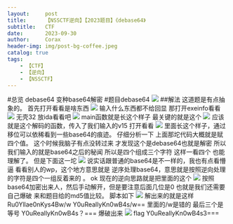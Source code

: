 ```yaml
---
layout:     post
title:      【NSSCTF逆向】【2023题目】《debase64》
subtitle:   CTF
date:       2023-09-30
author:     Corax
header-img: img/post-bg-coffee.jpeg
catalog: true
tags:
    - 【CTF】
    - 【逆向】
    - 【NSSCTF】
---
```


#总览
debase64 变种base64解密
#题目debase64
![](https://typora-1321221957.cos.ap-shanghai.myqcloud.com/image1/202311020138374.png)
##解法
这道题是有点抽象的。
首先打开看看是啥东西
![](https://typora-1321221957.cos.ap-shanghai.myqcloud.com/image1/202311020138375.png)
输入什么东西都不给回显
那打开exeinfo看看
![](https://typora-1321221957.cos.ap-shanghai.myqcloud.com/image1/202311020138376.png)
无壳32 放ida看看吧
![](https://typora-1321221957.cos.ap-shanghai.myqcloud.com/image1/202311020138377.png)
main函数就是长这个样子
最关键的就是这个
![](https://typora-1321221957.cos.ap-shanghai.myqcloud.com/image1/202311020138378.png)
应该就是这个解码的函数，传入了我们输入的v15 打开看看
![](https://typora-1321221957.cos.ap-shanghai.myqcloud.com/image1/202311020138379.png)
里面长这个样子，通过移位可以依稀看到一些base64的痕迹。
仔细分析一下 上面那坨代码大概就是赋四个值。
这个时候我脑子有点没转过来 才发现这个是debase64也就是解密
所以我们输入的就是base64之后的秘闻 所以是四个组成三个字符
这样一看四个 也能理解了。
但是下面这一坨
![](https://typora-1321221957.cos.ap-shanghai.myqcloud.com/image1/202311020138380.png)
说实话跟普通的base64是不一样的，我也有点看懵逼
看看别人的wp，这个地方意思就是 逆序处理base64，意思就是按照逆向处理的字符是四个一组反着来的
。
ok
现在的逆向思路就是把里面的这个
![](https://typora-1321221957.cos.ap-shanghai.myqcloud.com/image1/202311020138381.png)
按照base64加密出来人，然后手动解开，但是要注意后面几位是0 也就是我们还需要自己爆破 来和题目给的md5值比较。
脚本如下
![](https://typora-1321221957.cos.ap-shanghai.myqcloud.com/image1/202311020138382.png)
解出来的就是这样
Ru0Yllae0nKys4Bw/w
 Y0uReallyKn0wB4s/w==
里面的/w是错的 最后三个是等号
Y0uReallyKn0wB4s？===
爆破出来
![](https://typora-1321221957.cos.ap-shanghai.myqcloud.com/image1/202311020138383.png)
flag Y0uReallyKn0wB4s3===